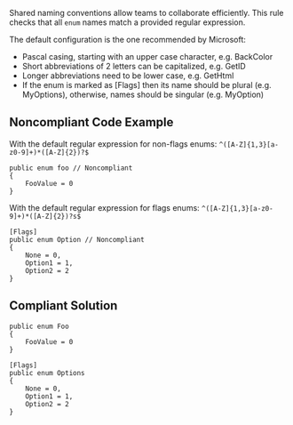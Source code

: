 Shared naming conventions allow teams to collaborate efficiently. This rule checks that all `enum` names match a provided regular expression.
 
The default configuration is the one recommended by Microsoft:
 
- Pascal casing, starting with an upper case character, e.g. BackColor
- Short abbreviations of 2 letters can be capitalized, e.g. GetID
- Longer abbreviations need to be lower case, e.g. GetHtml
- If the enum is marked as [Flags] then its name should be plural (e.g. MyOptions), otherwise, names should be singular (e.g. MyOption)

## Noncompliant Code Example
 
With the default regular expression for non-flags enums: `^([A-Z]{1,3}[a-z0-9]+)*([A-Z]{2})?$`

    public enum foo // Noncompliant
    {
        FooValue = 0
    }

With the default regular expression for flags enums: `^([A-Z]{1,3}[a-z0-9]+)*([A-Z]{2})?s$`

    [Flags]
    public enum Option // Noncompliant
    {
        None = 0,
        Option1 = 1,
        Option2 = 2
    }

## Compliant Solution

    public enum Foo
    {
        FooValue = 0
    }

    [Flags]
    public enum Options
    {
        None = 0,
        Option1 = 1,
        Option2 = 2
    }